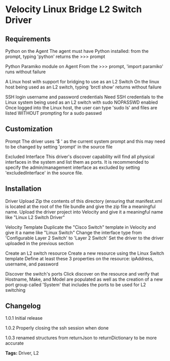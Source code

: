 # Velocity Linux Bridge L2 Switch Driver

## Requirements
Python on the Agent
    The agent must have Python installed: from the prompt, typing 'python'
    returns the >>> prompt

Python Paramiko module on Agent
    From the >>> prompt, 'import paramiko' runs without failure

A Linux host with support for bridging to use as an L2 Switch
    On the linux host being used as an L2 switch, typing 'brctl show' returns
    without failure

SSH login username and password credentials
    Need SSH credentials to the Linux system being used as an L2 switch with
    sudo NOPASSWD enabled
    Once logged into the Linux host, the user can type 'sudo ls' and files are
    listed WITHOUT prompting for a sudo passwd

## Customization
Prompt
    The driver uses '$ ' as the current system prompt and this may need to be
    changed by setting 'prompt' in the source file

Excluded Interface
    This driver's discover capability will find all physical interfaces in the
    system and list them as ports. It is recommended to specify the
    admin/management interface as excluded by setting 'excludedInterface' in
    the source file.
   
## Installation
Driver Upload
    Zip the contents of this directory (ensuring that manifest.xml is located
    at the root of the file bundle and give the zip file a meaningful name.
    Upload the driver project into Velocity and give it a meaningful name like
    "Linux L2 Switch Driver"

Velocity Template
    Duplicate the "Cisco Switch" template in Velocity and give it a name like
    "Linux Switch"
    Change the interface type from 'Configurable Layer 2 Switch' to
    'Layer 2 Switch'
    Set the driver to the driver uploaded in the previous section

Create an L2 switch resource
    Create a new resource using the Linux Switch template
    Define at least these 3 properties on the resource: ipAddress, username,
    and password

Discover the switch's ports
    Click discover on the resource and verify that Hostname, Make, and Model
    are populated as well as the creation of a new port group called 'System'
    that includes the ports to be used for L2 switching 

## Changelog

1.0.1 Initial release

1.0.2 Properly closing the ssh session when done

1.0.3 renamed structures from returnJson to returnDictionary to be more accurate

<b>Tags:</b> Driver, L2

